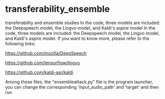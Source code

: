 # transferability_ensemble
transferability and ensemble studies
In the code, three models are included: the Deepspeech model, the Lingvo model, and Kaldi's aspire model
In the code, three models are included: the Deepspeech model, the Lingvo model, and Kaldi's aspire model. If you want to know more, please refer to the following links:

https://github.com/mozilla/DeepSpeech

https://github.com/tensorflow/lingvo

https://github.com/kaldi-asr/kaldi

Among these files, the "ensembleattack.py" file is the program launcher, you can change the corresponding 'input_audio_path' and 'target' and then run
